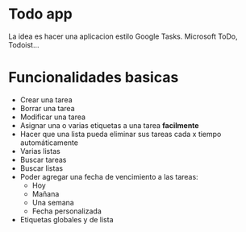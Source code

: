 # Todo app

La idea es hacer una aplicacion estilo Google Tasks. Microsoft ToDo, Todoist… 

# Funcionalidades basicas

- Crear una tarea
- Borrar una tarea
- Modificar una tarea
- Asignar una o varias etiquetas a una tarea **facilmente**
- Hacer que una lista pueda eliminar sus tareas cada x tiempo automáticamente
- Varias listas
- Buscar tareas
- Buscar listas
- Poder agregar una fecha de vencimiento a las tareas:
    - Hoy
    - Mañana
    - Una semana
    - Fecha personalizada
- Etiquetas globales y de lista

